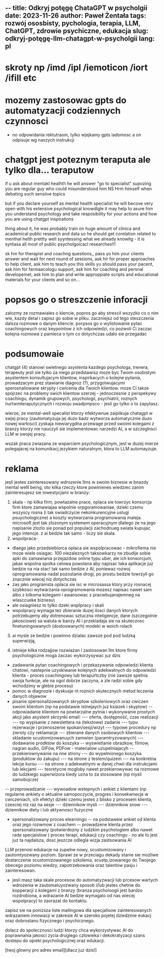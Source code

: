 --
title: Odkryj potęgę ChataGPT w psycholgii
date: 2023-11-26
author: Paweł Żentała
tags: rozwój ososbisty, pychologia, terapia, LLM, ChatGPT, zdrowie psychiczne, edukacja
slug: odkryj-potęgę-llm-chatagpt-w-psycholgii
lang: pl
--

# skroty np /imd /ipl /iemoticon /iort /ifill etc

# mozemy zastosowac gpts do automatyzacji codziennych czynnosci

- no odpowidania rektutraom, tylko wjejkamy gpts iadomosc a on odpisuje wg naszych instrukcji

# chatgpt jest poteznym teraputa ale tylko dla... teraputow

if u ask about mentakl healhth he will answer "go to specialist" supozing you are regular guy who could misunderstood him NS Hrm himself when debating such sensiive topics

but if you declare yourself as mental health specialist he will becove very open with his extensive psychological knowdlgle
it may help to asure him you understand psychology and take resposibility for your actions and how you are using chatgpt inspirations

thing about it, he was probably train on huge amount of clinica and academical public research and data so he should get corelation related to menthal helth prettty well syyntessing what we already knowitg - it is syntasa all most of public psycholgoicacl researches!!!

sk hm for therapist and coachng questions,, pass yo him your clients answer and wait for next round of sessions, ask hir for proper approaches to help client, ask him to teach you this skills yu should pass your pacent, ask him for farmaacologu support, ask him for coaching and persnal developemet, ask him to plan and write approppiate scripts and educational materials for your clients and so on...

# popsos go o streszczenie inforacji

zalozmy ze rozmawiales o klencie, popros go aby strescil wszyzko co o nim wie, kazdy detal i zapisz go sobie w pliku. zaczniejsz od tego steszczenia dalsza rozmowe o danym kliencie. porpsos go o wylistowanie pytac coachingowych oraz keypointow z ich odpowiedzi, co pozwoli Ci zaczac kolejna rozmowa z pamieca o tym co dotychczas udalo sie przegadac

# podsumowaie

chatgpt (4) stanowi swietnego asystenta kazdego psychologa, trenera, terapeuty jesli sie tylko za niego przedstawisz
moze byc Twoim osobistym asystentem konsultujacym klientow, inspirkacych o kolejne pytania, prowadzacym prez stawianie diagnoz (?), przygotwujacymi sperosnaliowane skrypty i cwicenia dla Twoich klientow. moze Ci takze spojrzec na problemy swich klientow szerzej - jednoczesnie z perspekywy coachingu, dynamik grupowych, psychologii, psychiatrii, roznych nurtwmteraputycznych i rozwoju swadpmpsco - jesli go tylko o to zapytasz.

wierze, ze mental-well specalist ktorzy efektywnue zaiplikuja chatagpt w swjej pracy (zautomatyzuja jej duzo badz wytworza automatycznie duzo nowej wartosci) zyskaja niewiarygdna przewage przed swoimi kolegami z branzy ktorzy nie nauczyli sie implementowac narzedzi AI, a w szczeglnsci LLM w swojej pracy.

wszak praca zwiazana ze wsparciem psychologicznym, jest w duzej mierze polegajacej na komunikacj jezykiem naturalnym, ktora to LLM automayzuje.

# reklama

jesli jestes zainteresowany wdrozenie llms w swoim biznesie w bnazdy mental welll being, oto kilka rzeczy ktore powinienes wiedziec zanim zainteresujesz sie inwestycjami w branzy:

1. skala - np kilka firm, powtazalne prace, oplaca sie towrzyc konsorcja firm ktore zamawiajaa wspolnie orpgoramowaniae, dzieki czemu wszyscy rosna (i tak swiadczycie nekonkurencyjne uslugi psuychologiczne) a koszty wytwarzania programowania maleja. microsoft jest tak zlozonym systemem operacyjnym dlatego ze na jego napisanie zlozlo sie ponad pol populacji zachodnueg swiata kupujac jego intencje. z ai bedzie tak samo - liczy sie skala.
2. wspolpraca-

- dlaego jako przedsiebiorca oplaca sie wspolpracowac - mikrofiema nie moze wiele osiagac. 100 niezaleznych taksowkarzy ne zbudije sobie apki do zamawiania przejazdow online typu uber, ale ich konsorcjum, jakas wspolna spolka celowa powolana aby napisac taka aplikacje juz bedzie na nia stac! tak samo bedzie z AI, poniewaz rozwoj oprogramowania nadal pozostanie drogi, po prostu bedzie towrzyli go znacznie wiecej niz dotychczas
- zas jako programsta oplaca sie isc w microsassa ktory przy rosnacej szybkosci wytwarzania oprogramowania mozesz napisac nawet sam albo z kilkoma kolegami i awansowac z pracwbujanajemneg na wlasccueke biznesu\
- ale osiagniesz to tylko dzeki wsplpracy i skali
- wspolpracy wymaga tez zbieranie duzej ilosci danych ktorych potrzebujemy aby dotrenowac sztuczna inteligencje, dane (szczegolnie jakosciowe) sa waluta w banzy AI i przekladaja sie na skuteczosc finetuningowanych (dostoswanych) modeki w woich rolach

3. ai mysle ze bedzie i powinno dzialac zawsze pod pod ludzką superwizją,

4. istnieje kilka rodzajjow rozwiazan i zastosowan llm ktore firmy psychologiczne moga zaczac wykorzysywac juz dzis

- zadawanie pytan coachingowych i przekazywanie odpowiedzi klienta chatowi, nastepnie uzyskiwanie kolejnych adekwatnych do odpowiedzi klienta - proces coachingowy lub terapurtczby (nie zawsze spelnia swoja funkcje, ale na ogol dobrze zaczyna, a zle radzi sobie gdy wchodzimy w glebie procesu)
- pomoc w diagnozie i dyskusje nt roznich skutecznych metod leczenia danych objawow
- pisanie spersonalizowanych skryptow szkoleniowych oraz cwiczen swoim klientom (np na podstawie istnejaych juz ksiazek i skyptow)
  -- odpowiadanie klientom na powtarzalne pytnia i wykonywanie prostych akcji jako asystent skrzynki email:
  --- oferta, dostępność, czas realizacji
  --- np wypisanie z newslettera na (tekstowe) zadanie
  --- typu rezerwacje i przenoszenie spokan/sesji/wizyt
  --- typowe procedury np zwroty czy reklamacje
  --- zbierane danych osobowych klientow
  --- skladanie scustomizowanuych zamwien (paramtryzowanych)
  --- dodawanie prodktow do koszyka
  -- wyswietlanie obrazkow, filmow, nagran audio, GIFów, PDFow - materialow uzupelniajacyh
  -- przekierownywanie na nne strony
  --- do wypelnionego koszyka (produktow do zakupu)
  --- na strone z testem/quizem
  --- na konkretna lekcje kursu
  --- na strone z adekwatnymi w danej chwii dla instrukcjami lub lekcjami
  --- teoretycne mogloby nawet przekierowywac na rozmowe do ludzkiego superwizora kiedy uzna to za stosowane (np mysli samobojcze)

-- przeprowadzanie
--- wywoadow wstepnych i ankiet z klientami (np regularne ankiety o aktualne samopoczycie, progres i konsekwnecje w cwiczeniach, ich efekty) dzieki czemu jestes z blisko z procesem klienta, czesciej niz raz na sesje
--- dziennikow mysli
--- dziennikow snow
--- dziennikow diety i lub aktywnosci fuzyczne

- spersonalizowany proces elearningu
  -- na podstaweie ankiet od klenta oraz jego rozwmow z coachem
  -- prowadzene klenta przez spersonalizowany (potwierdozny z ludzkim psychologiem albo nawet rada specjaistow ) proces terapi, edukacji czy coachingu - no ale to jest juz ta najdalsza, dosc jeszcze odlegla wizja zastsowania AI

LLM przenosi edukacje na zupelne nowy, scustomizowany i zautomtyozwany poziom. Sprawi ze w przeciagu dekady stanie sie mozliwe dostarczenie scustomizowanego szkolenia, scustp,izowanego do Twojego obecego poziomu wiedzy, zapotrzebowania oraz talentow pasju i zainteresowan.

- jesli masz taka skale procesow do automatyzwacji lub prcesow wartych wdrozenia w zautomatuyozwany sposob i/lub jestes chetnie do kopperacji z kolegami z branzy (branza psycholoogii jest bardzo rozdrobiona, a wdrazanie AI bedzie wymagalo od nas wiecej wspolpracy) to zaorazat do kontaktu.

zapisz sie na ponizsza liste mailingowa dla specjalisow zaintereswanych wdrazaniem innowacji w zakresie AI w szeroko pojetej dziedzinie eukacj oraz dobrostanu fizycznego i psychicznego.

dolacz do spolecznosci ludzi ktorzy chca wykorzystywac AI do poprawnania jakosci zycia drugiego czlowieka i dekokratyzacji szans dostepu do opieki psychologicznej oraz edukacji.

[twoj glowny pro adres email][dlacz juz dzis!]
